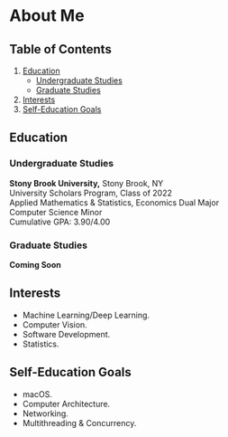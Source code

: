 # About Me

## Table of Contents

1. [Education](#education)
    - [Undergraduate Studies](#undergraduate-studies)
    - [Graduate Studies](#graduate-studies)
2. [Interests](#interests)
3. [Self-Education Goals](#self-education-goals)

## Education

### Undergraduate Studies

**Stony Brook University,** Stony Brook, NY\
University Scholars Program, Class of 2022\
Applied Mathematics & Statistics, Economics Dual Major\
Computer Science Minor\
Cumulative GPA: 3.90/4.00

### Graduate Studies

**Coming Soon**

## Interests
 - Machine Learning/Deep Learning.
 - Computer Vision.
 - Software Development.
 - Statistics.
 
## Self-Education Goals
 - macOS.
 - Computer Architecture.
 - Networking.
 - Multithreading & Concurrency.
